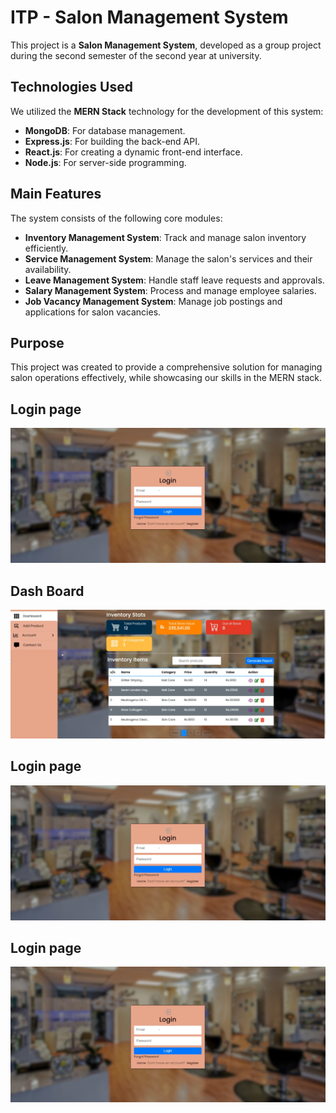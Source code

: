 # ITP - Salon Management System  

This project is a **Salon Management System**, developed as a group project during the second semester of the second year at university.  

## Technologies Used  

We utilized the **MERN Stack** technology for the development of this system:  
- **MongoDB**: For database management.  
- **Express.js**: For building the back-end API.  
- **React.js**: For creating a dynamic front-end interface.  
- **Node.js**: For server-side programming.  

## Main Features  

The system consists of the following core modules:  
- **Inventory Management System**: Track and manage salon inventory efficiently.  
- **Service Management System**: Manage the salon's services and their availability.  
- **Leave Management System**: Handle staff leave requests and approvals.  
- **Salary Management System**: Process and manage employee salaries.  
- **Job Vacancy Management System**: Manage job postings and applications for salon vacancies.  

## Purpose  

This project was created to provide a comprehensive solution for managing salon operations effectively, while showcasing our skills in the MERN stack. 

## Login page
![image alert](https://github.com/SandaruwanChandrasena/ITP-Salon-Management-System/blob/2a31bad76c566440eecd413cd936cb835a0a94db/Login%20Page.png)

## Dash Board
![image alert](https://github.com/SandaruwanChandrasena/ITP-Salon-Management-System/blob/50975272fc2668c73fa992d6e6f7868b5f5e0ac0/DashBoard.png)

## Login page
![image alert](https://github.com/SandaruwanChandrasena/ITP-Salon-Management-System/blob/2a31bad76c566440eecd413cd936cb835a0a94db/Login%20Page.png)

## Login page
![image alert](https://github.com/SandaruwanChandrasena/ITP-Salon-Management-System/blob/2a31bad76c566440eecd413cd936cb835a0a94db/Login%20Page.png)
